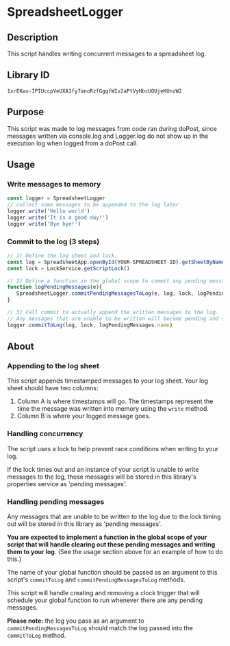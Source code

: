 # SpreadsheetLogger

## Description
This script handles writing concurrent messages to a spreadsheet log.

## Library ID
```1xrEKwx-IPIUccpVeUXA1fy7anoRzfGgqfWIv2aPtVyHbcUOUjeKUnzW2```

## Purpose
This script was made to log messages from code ran during doPost, since messages written via console.log and Logger.log do not show up in the execution log when logged from a doPost call.

## Usage
### Write messages to memory
```javascript
const logger = SpreadsheetLogger
// collect some messages to be appended to the log later
logger.write('Hello world')
logger.write('It is a good day!')
logger.write('Bye bye!')
``` 

### Commit to the log (3 steps)
```javascript
// 1) Define the log sheet and lock.
const log = SpreadsheetApp.openById(YOUR-SPREADSHEET-ID).getSheetByName(YOUR-LOG-SHEET-NAME)
const lock = LockService.getScriptLock()

// 2) Define a function in the global scope to commit any pending messages to the log
function logPendingMessages(e){
   SpreadsheetLogger.commitPendingMessagesToLog(e, log, lock, logPendingMessages.name)
}

// 3) Call commit to actually append the written messages to the log. 
// Any messages that are unable to be written will become pending and scheduled to be written later.
logger.commitToLog(log, lock, logPendingMessages.name) 
``` 

## About
### Appending to the log sheet
This script appends timestamped messages to your log sheet. Your log sheet should have two columns: 
1) Column A is where timestamps will go. The timestamps represent the time the message was written into memory using the ```write``` method. 
2) Column B is where your logged message goes.

### Handling concurrency
The script uses a lock to help prevent race conditions when writing to your log. 

If the lock times out and an instance of your script is unable to write messages to the log, those messages will be stored in this library's properties service as 'pending messages'.

### Handling pending messages
Any messages that are unable to be written to the log due to the lock timing out will be stored in this library as 'pending messages'.

**You are expected to implement a function in the global scope of your script that will handle clearing out these pending messages and writing them to your log**. (See the usage section above for an example of how to do this.)

The name of your global function should be passed as an argument to this script's ```commitToLog``` and ```commitPendingMessagesToLog``` methods. 

This script will handle creating and removing a clock trigger that will schedule your global function to run whenever there are any pending messages.

**Please note:** the log you pass as an argument to ```commitPendingMessagesToLog``` should match the log passed into the ```commitToLog``` method.

